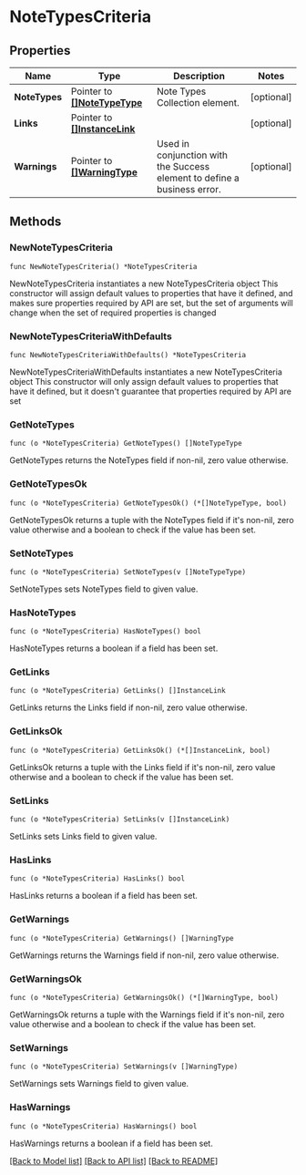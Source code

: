 # NoteTypesCriteria

## Properties

Name | Type | Description | Notes
------------ | ------------- | ------------- | -------------
**NoteTypes** | Pointer to [**[]NoteTypeType**](NoteTypeType.md) | Note Types Collection element. | [optional] 
**Links** | Pointer to [**[]InstanceLink**](InstanceLink.md) |  | [optional] 
**Warnings** | Pointer to [**[]WarningType**](WarningType.md) | Used in conjunction with the Success element to define a business error. | [optional] 

## Methods

### NewNoteTypesCriteria

`func NewNoteTypesCriteria() *NoteTypesCriteria`

NewNoteTypesCriteria instantiates a new NoteTypesCriteria object
This constructor will assign default values to properties that have it defined,
and makes sure properties required by API are set, but the set of arguments
will change when the set of required properties is changed

### NewNoteTypesCriteriaWithDefaults

`func NewNoteTypesCriteriaWithDefaults() *NoteTypesCriteria`

NewNoteTypesCriteriaWithDefaults instantiates a new NoteTypesCriteria object
This constructor will only assign default values to properties that have it defined,
but it doesn't guarantee that properties required by API are set

### GetNoteTypes

`func (o *NoteTypesCriteria) GetNoteTypes() []NoteTypeType`

GetNoteTypes returns the NoteTypes field if non-nil, zero value otherwise.

### GetNoteTypesOk

`func (o *NoteTypesCriteria) GetNoteTypesOk() (*[]NoteTypeType, bool)`

GetNoteTypesOk returns a tuple with the NoteTypes field if it's non-nil, zero value otherwise
and a boolean to check if the value has been set.

### SetNoteTypes

`func (o *NoteTypesCriteria) SetNoteTypes(v []NoteTypeType)`

SetNoteTypes sets NoteTypes field to given value.

### HasNoteTypes

`func (o *NoteTypesCriteria) HasNoteTypes() bool`

HasNoteTypes returns a boolean if a field has been set.

### GetLinks

`func (o *NoteTypesCriteria) GetLinks() []InstanceLink`

GetLinks returns the Links field if non-nil, zero value otherwise.

### GetLinksOk

`func (o *NoteTypesCriteria) GetLinksOk() (*[]InstanceLink, bool)`

GetLinksOk returns a tuple with the Links field if it's non-nil, zero value otherwise
and a boolean to check if the value has been set.

### SetLinks

`func (o *NoteTypesCriteria) SetLinks(v []InstanceLink)`

SetLinks sets Links field to given value.

### HasLinks

`func (o *NoteTypesCriteria) HasLinks() bool`

HasLinks returns a boolean if a field has been set.

### GetWarnings

`func (o *NoteTypesCriteria) GetWarnings() []WarningType`

GetWarnings returns the Warnings field if non-nil, zero value otherwise.

### GetWarningsOk

`func (o *NoteTypesCriteria) GetWarningsOk() (*[]WarningType, bool)`

GetWarningsOk returns a tuple with the Warnings field if it's non-nil, zero value otherwise
and a boolean to check if the value has been set.

### SetWarnings

`func (o *NoteTypesCriteria) SetWarnings(v []WarningType)`

SetWarnings sets Warnings field to given value.

### HasWarnings

`func (o *NoteTypesCriteria) HasWarnings() bool`

HasWarnings returns a boolean if a field has been set.


[[Back to Model list]](../README.md#documentation-for-models) [[Back to API list]](../README.md#documentation-for-api-endpoints) [[Back to README]](../README.md)


